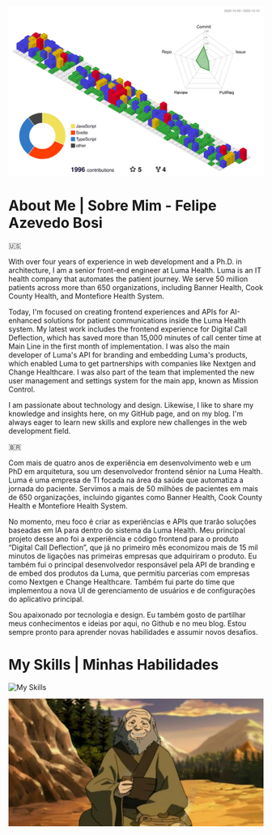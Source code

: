 ![Status](./profile-3d-contrib/profile-gitblock.svg)

# About Me | Sobre Mim - Felipe Azevedo Bosi

🇺🇸

With over four years of experience in web development and a Ph.D. in architecture, I am a senior front-end engineer at Luma Health. Luma is an IT health company that automates the patient journey. We serve 50 million patients across more than 650 organizations, including Banner Health, Cook County Health, and Montefiore Health System.

Today, I'm focused on creating frontend experiences and APIs for AI-enhanced solutions for patient communications inside the Luma Health system. My latest work includes the frontend experience for Digital Call Deflection, which has saved more than 15,000 minutes of call center time at Main Line in the first month of implementation. I was also the main developer of Luma's API for branding and embedding Luma's products, which enabled Luma to get partnerships with companies like Nextgen and Change Healthcare. I was also part of the team that implemented the new user management and settings system for the main app, known as Mission Control.

I am passionate about technology and design. Likewise, I like to share my knowledge and insights here, on my GitHub page, and on my blog. I'm always eager to learn new skills and explore new challenges in the web development field.

🇧🇷

Com mais de quatro anos de experiência em desenvolvimento web e um PhD em arquitetura, sou um desenvolvedor frontend sênior na Luma Health. Luma é uma empresa de TI focada na área da saúde que automatiza a jornada do paciente. Servimos a mais de 50 milhões de pacientes em mais de 650 organizações, incluindo gigantes como Banner Health, Cook County Health e Montefiore Health System.

No momento, meu foco é criar as experiências e APIs que trarão soluções baseadas em IA para dentro do sistema da Luma Health. Meu principal projeto desse ano foi a experiência e código frontend para o produto “Digital Call Deflection”, que já no primeiro mês economizou mais de 15 mil minutos de ligações nas primeiras empresas que adquiriram o produto. Eu também fui o principal desenvolvedor responsável pela API de branding e de embed dos produtos da Luma, que permitiu parcerias com empresas como Nextgen e Change Healthcare. Também fui parte do time que implementou a nova UI de gerenciamento de usuários e de configurações do aplicativo principal.

Sou apaixonado por tecnologia e design. Eu também gosto de partilhar meus conhecimentos e ideias por aqui, no Github e no meu blog. Estou sempre pronto para aprender novas habilidades e assumir novos desafios.

# My Skills | Minhas Habilidades

![My Skills](https://skillicons.dev/icons?i=js,ts,react,svelte,vue,wasm,bash,figma,vim)

![Iroh and tea](./assets/iroh.jpg)
